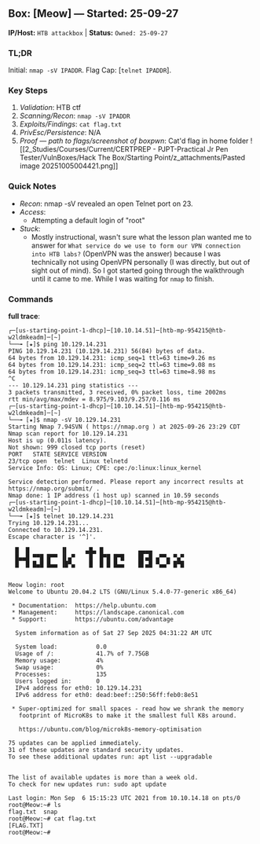 ## Box: [Meow] — Started: 25-09-27

**IP/Host:** `HTB attackbox`  |  **Status:** `Owned: 25-09-27`

### TL;DR

Initial: `nmap -sV IPADDR`. Flag Cap: [`telnet IPADDR`].

### Key Steps

1. *Validation*: HTB ctf
2. *Scanning/Recon*: `nmap -sV IPADDR`
3. *Exploits/Findings*: `cat flag.txt`
4. *PrivEsc/Persistence*: N/A
5. *Proof — path to flags/screenshot of boxpwn*: Cat'd flag in home folder
![[2_Studies/Courses/Current/CERTPREP - PJPT-Practical Jr Pen Tester/VulnBoxes/Hack The Box/Starting Point/z_attachments/Pasted image 20251005004421.png]]

### Quick Notes
- *Recon*: 
    nmap -sV revealed an open Telnet port on 23. 
- *Access*: 
    - Attempting a default login of "root" 
- *Stuck*: 
    - Mostly instructional, wasn't sure what the lesson plan wanted me to answer for `What service do we use to form our VPN connection into HTB labs?` (OpenVPN was the answer) because I was technically not using OpenVPN personally (I was directly, but out of sight out of mind). So I got started going through the walkthrough until it came to me. While I was waiting for `nmap` to finish.


### Commands

**full trace**:

```shell
┌─[us-starting-point-1-dhcp]─[10.10.14.51]─[htb-mp-954215@htb-w2ldmkeadm]─[~]
└──╼ [★]$ ping 10.129.14.231
PING 10.129.14.231 (10.129.14.231) 56(84) bytes of data.
64 bytes from 10.129.14.231: icmp_seq=1 ttl=63 time=9.26 ms
64 bytes from 10.129.14.231: icmp_seq=2 ttl=63 time=9.08 ms
64 bytes from 10.129.14.231: icmp_seq=3 ttl=63 time=8.98 ms
^C
--- 10.129.14.231 ping statistics ---
3 packets transmitted, 3 received, 0% packet loss, time 2002ms
rtt min/avg/max/mdev = 8.975/9.103/9.257/0.116 ms
┌─[us-starting-point-1-dhcp]─[10.10.14.51]─[htb-mp-954215@htb-w2ldmkeadm]─[~]
└──╼ [★]$ nmap -sV 10.129.14.231
Starting Nmap 7.94SVN ( https://nmap.org ) at 2025-09-26 23:29 CDT
Nmap scan report for 10.129.14.231
Host is up (0.011s latency).
Not shown: 999 closed tcp ports (reset)
PORT   STATE SERVICE VERSION
23/tcp open  telnet  Linux telnetd
Service Info: OS: Linux; CPE: cpe:/o:linux:linux_kernel

Service detection performed. Please report any incorrect results at https://nmap.org/submit/ .
Nmap done: 1 IP address (1 host up) scanned in 10.59 seconds
┌─[us-starting-point-1-dhcp]─[10.10.14.51]─[htb-mp-954215@htb-w2ldmkeadm]─[~]
└──╼ [★]$ telnet 10.129.14.231
Trying 10.129.14.231...
Connected to 10.129.14.231.
Escape character is '^]'.

  █  █         ▐▌     ▄█▄ █          ▄▄▄▄
  █▄▄█ ▀▀█ █▀▀ ▐▌▄▀    █  █▀█ █▀█    █▌▄█ ▄▀▀▄ ▀▄▀
  █  █ █▄█ █▄▄ ▐█▀▄    █  █ █ █▄▄    █▌▄█ ▀▄▄▀ █▀█


Meow login: root
Welcome to Ubuntu 20.04.2 LTS (GNU/Linux 5.4.0-77-generic x86_64)

 * Documentation:  https://help.ubuntu.com
 * Management:     https://landscape.canonical.com
 * Support:        https://ubuntu.com/advantage

  System information as of Sat 27 Sep 2025 04:31:22 AM UTC

  System load:           0.0
  Usage of /:            41.7% of 7.75GB
  Memory usage:          4%
  Swap usage:            0%
  Processes:             135
  Users logged in:       0
  IPv4 address for eth0: 10.129.14.231
  IPv6 address for eth0: dead:beef::250:56ff:feb0:8e51

 * Super-optimized for small spaces - read how we shrank the memory
   footprint of MicroK8s to make it the smallest full K8s around.

   https://ubuntu.com/blog/microk8s-memory-optimisation

75 updates can be applied immediately.
31 of these updates are standard security updates.
To see these additional updates run: apt list --upgradable


The list of available updates is more than a week old.
To check for new updates run: sudo apt update

Last login: Mon Sep  6 15:15:23 UTC 2021 from 10.10.14.18 on pts/0
root@Meow:~# ls
flag.txt  snap
root@Meow:~# cat flag.txt 
[FLAG.TXT]
root@Meow:~# 

```
